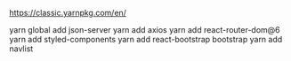https://classic.yarnpkg.com/en/

yarn global add json-server
yarn add axios
yarn add react-router-dom@6
yarn add styled-components
yarn add react-bootstrap bootstrap
yarn add navlist
